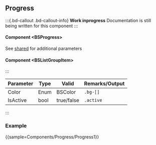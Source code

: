 ﻿## Progress
:::{.bd-callout .bd-callout-info}
**Work inprogress** Documentation is still being written for this component
:::
#### Component \<BSProgress\>
See [shared](layout/shared) for additional parameters    

#### Component \<BSListGroupItem\>
:::

| Parameter | Type | Valid      | Remarks/Output        | 
|-----------|------|------------|-----------------------|
| Color     | Enum | BSColor    | `.bg-[]`              | {.table-striped .p-2}
| IsActive  | bool | true/false | `.active`             |

:::

### Example
{{sample=Components/Progress/Progress1}}

